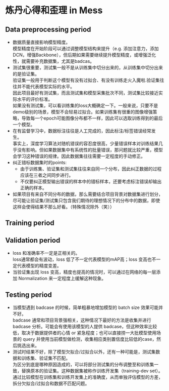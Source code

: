 # 炼丹心得和歪理 in Mess

## Data preprocessing period

+ 数据质量直接影响模型精度。</br>模型精度在开始阶段可以通过调整模型结构来提升（e.g. 添加注意力，添加DCN，增强Backbone），但后期如果需要继续提升模型精度，或增强泛化性，就需要补充数据集，尤其是badcas。
+ 测试集很重要，测试集一般不是从训练集中切分出来的，从训练集中切分出来的是验证集。</br>验证集一般用于判断这个模型有没有过拟合、有没有训练走火入魔啦.验证集往往并不能代表模型实际的水平。</br>因此项目最好有测试集，而且测试集和模型采集批次不同，测试集比较接近实际水平的评价标准。</br>如果没有测试集，可以看训练集的loss大概确定一下。一般来说，只要不是demo级别的场景，模型不会轻易过拟合。如果训练集有很重的图像增强策略，导致每一个epoch可能图像分布都不一样，因此可以选取训练得到的最后一个模型。
+ 在有监督学习中，数据标注往往是人工完成的，因此标注/标签错误经常发生。</br>事实上，深度学习算法对随机错误的容忍度很高，少量错误样本对训练结果几乎没有影响。但如果数据集中有系统性的批量错误，那问题就比较严重，模型会学习这种错误的规律。因此数据集往往需要一定程度的手动修正。
+ 纠正错标数据集时的points:
  + 由于训练集、验证集和测试集往往来自同一个分布，因此纠正数据的过程应该在三者之间同步进行。
  + 不仅要纠正模型输出错误的样本中的错标样本，还要考虑标注错误却输出正确的样本。
+ 如果项目有来自不同分布的数据，那么需要结合项目背景对数据集进行划分，尽可能让验证集/测试集只包含我们期待的理想情况下的分布中的数据，即使这样会使得结果不那么好看。（特殊情况除外（笑））

## Training period

## Validation period

+ loss 和准确率不一定是正相关的。</br>loss通常都会有波动，loss 低了不一定代表模型的mAP高；loss 变高也不一定代表模型的精度变差。
+ 当验证集出现 loss 变高，精度也提高的情况时，可以通过在网络的每一层添加 Normalization 来一定程度上缓解这种现象。

## Testing period

+ 当模型遇到 badcase 的时候，简单粗暴地增加模型的 batch size 效果可能并不好。</br>badcase 通常和项目背景强相关，这种情况下最好的方法是收集并进行 badcase 分析。可能会有使用该模型的人提供 badcase，但这种效率比较低，取决于数据提供者的心情 or 紧急程度；也可以直接捞一大批模型使用场景的 query 并使用当前模型做检测，收集相应类别置信度比较低的case，然后挑选出来。
+ 测试时结果不好，除了模型欠拟合/过拟合以外，还有一种可能是，测试集数据和训练集、验证集不匹配。</br>为区分到底是哪种原因造成的，可以将部分测试集的分布调整至和训练集一致，替换原本的验证集。这种数据集被称作训练开发集（training-dev set）。通过比较模型在训练集和训练开发集上的准确度，从而单独评估模型的方差，拆分欠拟合/过拟合和数据不匹配问题。
  